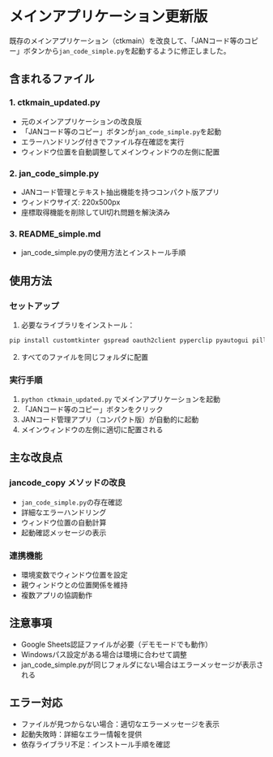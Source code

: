 # メインアプリケーション更新版

既存のメインアプリケーション（ctkmain）を改良して、「JANコード等のコピー」ボタンから`jan_code_simple.py`を起動するように修正しました。

## 含まれるファイル

### 1. ctkmain_updated.py
- 元のメインアプリケーションの改良版
- 「JANコード等のコピー」ボタンが`jan_code_simple.py`を起動
- エラーハンドリング付きでファイル存在確認を実行
- ウィンドウ位置を自動調整してメインウィンドウの左側に配置

### 2. jan_code_simple.py  
- JANコード管理とテキスト抽出機能を持つコンパクト版アプリ
- ウィンドウサイズ: 220x500px
- 座標取得機能を削除してUI切れ問題を解決済み

### 3. README_simple.md
- jan_code_simple.pyの使用方法とインストール手順

## 使用方法

### セットアップ
1. 必要なライブラリをインストール：
```bash
pip install customtkinter gspread oauth2client pyperclip pyautogui pillow google-auth google-auth-oauthlib
```

2. すべてのファイルを同じフォルダに配置

### 実行手順
1. `python ctkmain_updated.py` でメインアプリケーションを起動
2. 「JANコード等のコピー」ボタンをクリック
3. JANコード管理アプリ（コンパクト版）が自動的に起動
4. メインウィンドウの左側に適切に配置される

## 主な改良点

### jancode_copy メソッドの改良
- `jan_code_simple.py`の存在確認
- 詳細なエラーハンドリング
- ウィンドウ位置の自動計算
- 起動確認メッセージの表示

### 連携機能
- 環境変数でウィンドウ位置を設定
- 親ウィンドウとの位置関係を維持
- 複数アプリの協調動作

## 注意事項
- Google Sheets認証ファイルが必要（デモモードでも動作）
- Windowsパス設定がある場合は環境に合わせて調整
- jan_code_simple.pyが同じフォルダにない場合はエラーメッセージが表示される

## エラー対応
- ファイルが見つからない場合：適切なエラーメッセージを表示
- 起動失敗時：詳細なエラー情報を提供
- 依存ライブラリ不足：インストール手順を確認